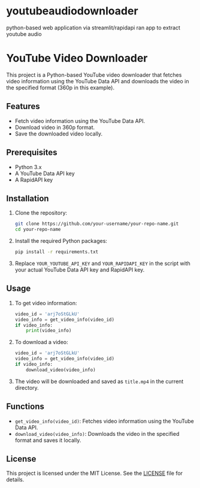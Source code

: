 # youtubeaudiodownloader
python-based web application via streamlit/rapidapi ran app to extract youtube audio 
# YouTube Video Downloader

This project is a Python-based YouTube video downloader that fetches video information using the YouTube Data API and downloads the video in the specified format (360p in this example).

## Features

- Fetch video information using the YouTube Data API.
- Download video in 360p format.
- Save the downloaded video locally.

## Prerequisites

- Python 3.x
- A YouTube Data API key
- A RapidAPI key

## Installation

1. Clone the repository:
    ```bash
    git clone https://github.com/your-username/your-repo-name.git
    cd your-repo-name
    ```

2. Install the required Python packages:
    ```bash
    pip install -r requirements.txt
    ```

3. Replace `YOUR_YOUTUBE_API_KEY` and `YOUR_RAPIDAPI_KEY` in the script with your actual YouTube Data API key and RapidAPI key.

## Usage

1. To get video information:
    ```python
    video_id = 'arj7oStGLkU'
    video_info = get_video_info(video_id)
    if video_info:
        print(video_info)
    ```

2. To download a video:
    ```python
    video_id = 'arj7oStGLkU'
    video_info = get_video_info(video_id)
    if video_info:
        download_video(video_info)
    ```

3. The video will be downloaded and saved as `title.mp4` in the current directory.

## Functions

- `get_video_info(video_id)`: Fetches video information using the YouTube Data API.
- `download_video(video_info)`: Downloads the video in the specified format and saves it locally.

## License

This project is licensed under the MIT License. See the [LICENSE](LICENSE) file for details.
